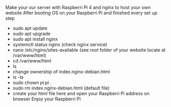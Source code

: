Make your our server with Raspberri Pi 4 and nginx to host your own website
After booting OS on your Raspberri Pi and finished every set up step 
- sudo apt update
- sudo apt upgrade
- sudo apt install nginx
- systemctl status nginx (check nginx service)
- nano /etc/nginx/sites-available (see root folder of your website locate at /var/www/html)
- cd /var/www/html
- ls
- change ownership of index.nginx-debian.html
- ls -la
- sudo chown pi:pi .
- sudo rm index.nginx-debian.html (default file)
- create your html file here and open your Raspberri Pi address on browser
Enjoy your Raspberri Pi
